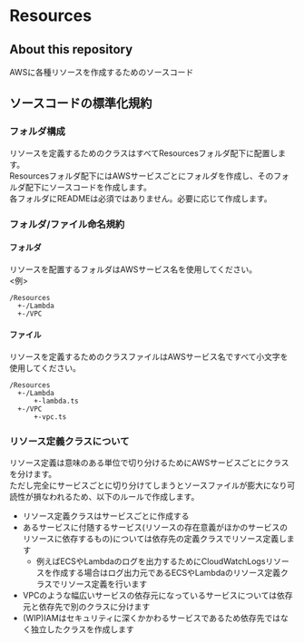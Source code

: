 # Resources
## About this repository
AWSに各種リソースを作成するためのソースコード

## ソースコードの標準化規約
### フォルダ構成
リソースを定義するためのクラスはすべてResourcesフォルダ配下に配置します。</br>
Resourcesフォルダ配下にはAWSサービスごとにフォルダを作成し、そのフォルダ配下にソースコードを作成します。</br>
各フォルダにREADMEは必須ではありません。必要に応じて作成します。</br>

### フォルダ/ファイル命名規約
#### フォルダ
リソースを配置するフォルダはAWSサービス名を使用してください。</br>
<例>
```
/Resources
  +-/Lambda
  +-/VPC
```
#### ファイル
リソースを定義するためのクラスファイルはAWSサービス名ですべて小文字を使用してください。</br>
```
/Resources
  +-/Lambda
      +-lambda.ts
  +-/VPC
      +-vpc.ts
```

### リソース定義クラスについて
リソース定義は意味のある単位で切り分けるためにAWSサービスごとにクラスを分けます。</br>
ただし完全にサービスごとに切り分けてしまうとソースファイルが膨大になり可読性が損なわれるため、以下のルールで作成します。</br>
* リソース定義クラスはサービスごとに作成する
* あるサービスに付随するサービス(リソースの存在意義がほかのサービスのリソースに依存するもの)については依存先の定義クラスでリソース定義します
  * 例えばECSやLambdaのログを出力するためにCloudWatchLogsリソースを作成する場合はログ出力元であるECSやLambdaのリソース定義クラスでリソース定義を行います
* VPCのような幅広いサービスの依存元になっているサービスについては依存元と依存先で別のクラスに分けます
* (WIP)IAMはセキュリティに深くかかわるサービスであるため依存先ではなく独立したクラスを作成します